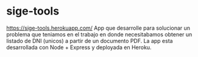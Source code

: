 # sige-tools
https://sige-tools.herokuapp.com/
App que desarrolle para solucionar un problema que teniamos en el trabajo en donde necesitabamos obtener un listado de DNI (unicos) a partir de un documento PDF.
La app esta desarrollada con Node + Express y deployada en Heroku.
